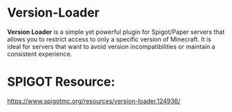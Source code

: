 # Version-Loader
**Version Loader** is a simple yet powerful plugin for Spigot/Paper servers that allows you to restrict access to only a specific version of Minecraft. It is ideal for servers that want to avoid version incompatibilities or maintain a consistent experience.

# SPIGOT Resource:
https://www.spigotmc.org/resources/version-loader.124936/
